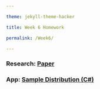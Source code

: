 ```yaml
---

theme: jekyll-theme-hacker

title: Week 6 Homework

permalink: /Week6/

---
```


### Research: [Paper](https://videars.github.io/Week6/research)

### App: [Sample Distribution (C\#)](https://github.com/Videars/videars.github.io/tree/main/Week5/MoveAndZoomRect)
